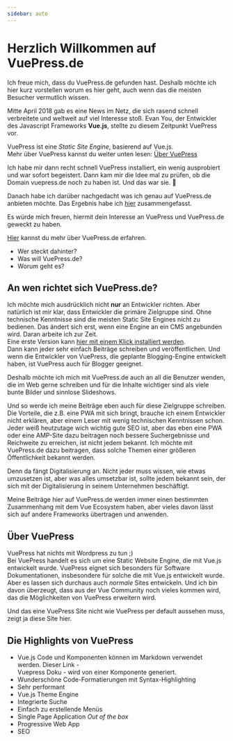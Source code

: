 ```yaml
---
sidebar: auto
---
```


# Herzlich Willkommen auf VuePress.de
Ich freue mich, dass du VuePress.de gefunden hast. Deshalb möchte ich hier kurz vorstellen worum es hier geht, auch wenn das die meisten Besucher vermutlich wissen.

Mitte April 2018 gab es eine News im Netz, die sich rasend schnell verbreitete und weltweit auf viel Interesse stoß. Evan You, der Entwickler des Javascript Frameworks **Vue.js**, stellte zu diesem Zeitpunkt VuePress vor.

VuePress ist eine *Static Site Engine*, basierend auf Vue.js.  
Mehr über VuePress kannst du weiter unten lesen: [Über VuePress](/start/#uber-vuepress)

Ich habe mir dann recht schnell VuePress installiert, ein wenig ausprobiert und war sofort begeistert. Dann kam mir die Idee mal zu prüfen, ob die Domain vuepress.de noch zu haben ist. Und das war sie. :tada:

Danach habe ich darüber nachgedacht was ich genau auf VuePress.de anbieten möchte. Das Ergebnis habe ich [hier](/about/) zusammengefasst.

Es würde mich freuen, hiermit dein Interesse an VuePress und VuePress.de geweckt zu haben.

[Hier](/about/) kannst du mehr über VuePress.de erfahren.  
- Wer steckt dahinter?
- Was will VuePress.de?
- Worum geht es?

## An wen richtet sich VuePress.de?
Ich möchte mich ausdrücklich nicht **nur** an Entwickler richten. Aber natürlich ist mir klar, dass Entwickler die primäre Zielgruppe sind. Ohne technische Kenntnisse sind die meisten Static Site Engines nicht zu bedienen. Das ändert sich erst, wenn eine Engine an ein CMS angebunden wird. Daran arbeite ich zur Zeit.  
Eine erste Version kann [hier mit einem Klick installiert werden](/one-click-deploy).  
Dann kann jeder sehr einfach Beiträge schreiben und veröffentlichen. Und wenn die Entwickler von VuePress, die geplante Blogging-Engine entwickelt haben, ist VuePress auch für Blogger geeignet.

Deshalb möchte ich mich mit VuePress.de auch an all die Benutzer wenden, die im Web gerne schreiben und für die Inhalte wichtiger sind als viele bunte Bilder und sinnlose Slideshows.

Und so werde ich meine Beiträge eben auch für diese Zielgruppe schreiben. Die Vorteile, die z.B. eine PWA mit sich bringt, brauche ich einem Entwickler nicht erklären, aber einem Leser mit wenig technischen Kenntnissen schon. Jeder weiß heutzutage wich wichtig gute SEO ist, aber das eben eine PWA oder eine AMP-Site dazu beitragen noch bessere Suchergebnisse und Reichweite zu erreichen, ist nicht jedem bekannt. Ich möchte mit VuePress.de dazu beitragen, dass solche Themen einer größeren Öffentlichkeit bekannt werden.

Denn da fängt Digitalisierung an. Nicht jeder muss wissen, wie etwas umzusetzen ist, aber was alles umsetzbar ist, sollte jedem bekannt sein, der sich mit der Digitalisierung in seinem Unternehmen beschäftigt.

Meine Beiträge hier auf VuePress.de werden immer einen bestimmten Zusammenhang mit dem Vue Ecosystem haben, aber vieles davon lässt sich auf andere Frameworks übertragen und anwenden. 

## Über VuePress
VuePress hat nichts mit Wordpress zu tun ;)  
Bei VuePress handelt es sich um eine Static Website Engine, die mit Vue.js entwickelt wurde. VuePress eignet sich besonders für Software Dokumentationen, insbesondere für solche die mit Vue.js entwickelt wurde.  
Aber es lassen sich durchaus auch *normale* Sites entwickeln. Und ich bin davon überzeugt, dass aus der Vue Community noch vieles kommen wird, das die Möglichkeiten von VuePress erweitern wird.

Und das eine VuePress Site nicht wie VuePress per default aussehen muss, zeigt ja diese Site hier.

## Die Highlights von VuePress
- Vue.js Code und Komponenten können im Markdown verwendet werden. Dieser Link -  
<Hello>Vuepress Doku</Hello> - wird von einer Komponente generiert.
- Wunderschöne Code-Formatierungen mit Syntax-Highlighting
- Sehr performant
- Vue.js Theme Engine
- Integrierte Suche 
- Einfach zu erstellende Menüs
- Single Page Application *Out of the box*
- Progressive Web App
- SEO

